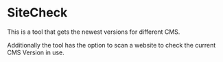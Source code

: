 # SiteCheck

This is a tool that gets the newest versions for different CMS. 

Additionally the tool has the option to scan a website to check the current CMS Version in use. 